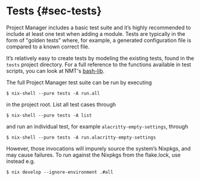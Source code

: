 # Tests {#sec-tests}

Project Manager includes a basic test suite and it’s highly recommended to
include at least one test when adding a module. Tests are typically in
the form of \"golden tests\" where, for example, a generated
configuration file is compared to a known correct file.

It’s relatively easy to create tests by modeling the existing tests,
found in the `tests` project directory. For a full reference to the
functions available in test scripts, you can look at NMT's
[bash-lib](https://git.sr.ht/~rycee/nmt/tree/master/item/bash-lib).

The full Project Manager test suite can be run by executing

```shell
$ nix-shell --pure tests -A run.all
```

in the project root. List all test cases through

```shell
$ nix-shell --pure tests -A list
```

and run an individual test, for example `alacritty-empty-settings`,
through

```shell
$ nix-shell --pure tests -A run.alacritty-empty-settings
```

However, those invocations will impurely source the system’s Nixpkgs,
and may cause failures. To run against the Nixpkgs from the flake.lock,
use instead e.g.

```shell
$ nix develop --ignore-environment .#all
```
